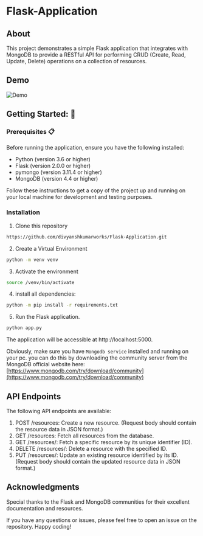 # Flask-Application

## About
This project demonstrates a simple Flask application that integrates with MongoDB to provide a RESTful API for performing CRUD (Create, Read, Update, Delete) operations on a collection of resources.

## Demo

![Demo](https://github.com/divyanshkumarworks/Flask-Application/assets/134360630/0e91c1e4-2183-4f03-b1e3-1e757187b116)


## Getting Started: 🚀

### Prerequisites 📋
Before running the application, ensure you have the following installed:

- Python (version 3.6 or higher)
- Flask (version 2.0.0 or higher)
- pymongo (version 3.11.4 or higher)
- MongoDB (version 4.4 or higher)

Follow these instructions to get a copy of the project up and running on your local machine for development and testing purposes.

### Installation
1. Clone this repository
 ```bash
 https://github.com/divyanshkumarworks/Flask-Application.git
 ```
2. Create a Virtual Environment
 ```bash
 python -m venv venv
 ```
3. Activate the environment
 ```bash
 source /venv/bin/activate
 ``` 
4. install all dependencies:
```bash
python -m pip install -r requirements.txt
```

5. Run the Flask application.
```bash
python app.py
```
The application will be accessible at http://localhost:5000.

Obviously, make sure you have ```Mongodb service``` installed and running on your pc. you can do this by downloading the community server from the MongoDB official website here: [https://www.mongodb.com/try/download/community](https://www.mongodb.com/try/download/community)

## API Endpoints

The following API endpoints are available:

1. POST /resources: Create a new resource. (Request body should contain the resource data in JSON format.)
2. GET /resources: Fetch all resources from the database.
3. GET /resources/<id>: Fetch a specific resource by its unique identifier (ID).
4. DELETE /resources/<id>: Delete a resource with the specified ID.
5. PUT /resources/<id>: Update an existing resource identified by its ID. (Request body should contain the updated resource data in JSON format.)

## Acknowledgments
Special thanks to the Flask and MongoDB communities for their excellent documentation and resources.

If you have any questions or issues, please feel free to open an issue on the repository. Happy coding!
